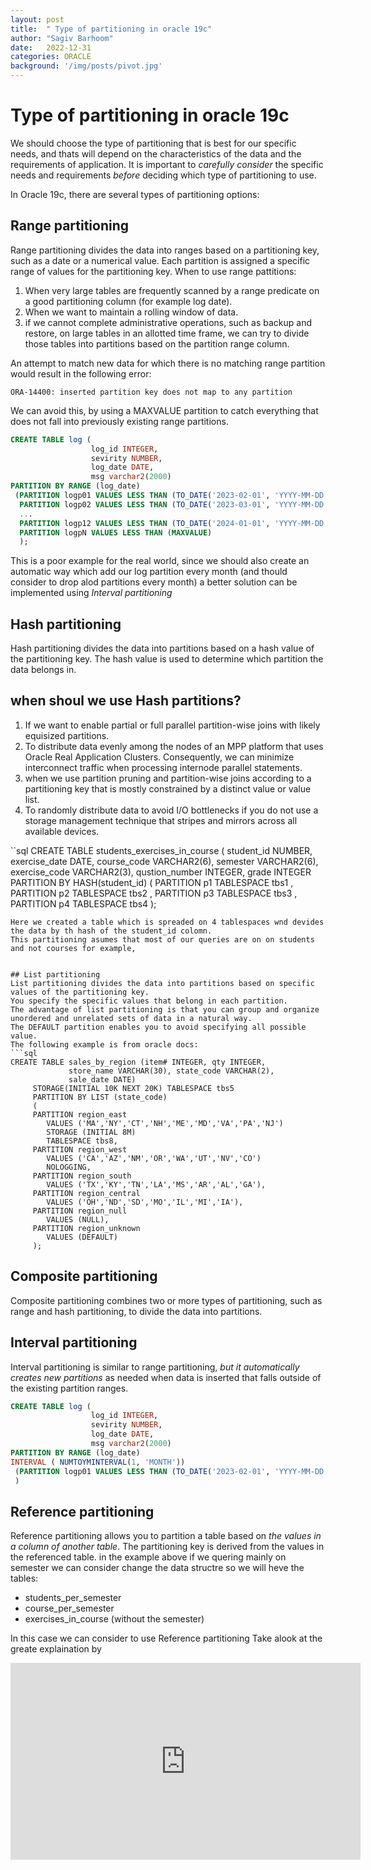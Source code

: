 ```yaml
---
layout: post
title:  " Type of partitioning in oracle 19c"
author: "Sagiv Barhoom"
date:   2022-12-31
categories: ORACLE 
background: '/img/posts/pivot.jpg'
---
```


# Type of partitioning in oracle 19c
We should choose the type of partitioning that is best for our specific needs, and thats will depend on the characteristics of the data and the requirements of application. 
It is important to *carefully consider* the specific needs and requirements *before* deciding which type of partitioning to use.

In Oracle 19c, there are several types of partitioning options:

## Range partitioning
Range partitioning divides the data into ranges based on a partitioning key, such as a date or a numerical value. 
Each partition is assigned a specific range of values for the partitioning key.
When to use range pattitions:
1. When very large tables are frequently scanned by a range predicate on a good partitioning column (for example log date).
2. When we want to maintain a rolling window of data.
3. if we cannot complete administrative operations, such as backup and restore, on large tables in an allotted time frame, 
   we can try to divide those tables into partitions based on the partition range column.

An attempt to match new data for which there is no matching range partition would result in the following error:
```
ORA-14400: inserted partition key does not map to any partition 
```
We can avoid this, by using a MAXVALUE partition to catch everything that does not fall into previously existing range partitions.
```sql
CREATE TABLE log (
                  log_id INTEGER,
                  sevirity NUMBER, 
                  log_date DATE,
                  msg varchar2(2000)
PARTITION BY RANGE (log_date)
 (PARTITION logp01 VALUES LESS THAN (TO_DATE('2023-02-01', 'YYYY-MM-DD')),
  PARTITION logp02 VALUES LESS THAN (TO_DATE('2023-03-01', 'YYYY-MM-DD')),
  ...
  PARTITION logp12 VALUES LESS THAN (TO_DATE('2024-01-01', 'YYYY-MM-DD')),
  PARTITION logpN VALUES LESS THAN (MAXVALUE) 
  );
```
This is a poor example for the real world, since we should also create an automatic way which add our log partition every month 
(and thould consider to drop alod partitions every month)
a better solution can be implemented using *Interval partitioning*

## Hash partitioning
Hash partitioning divides the data into partitions based on a hash value of the partitioning key. 
The hash value is used to determine which partition the data belongs in.
## when shoul we use Hash partitions?
1. If we want to enable partial or full parallel partition-wise joins with likely equisized partitions.
2. To distribute data evenly among the nodes of an MPP platform that uses Oracle Real Application Clusters. 
   Consequently, we can minimize interconnect traffic when processing internode parallel statements.
3. when we use partition pruning and partition-wise joins according to a partitioning key that is mostly constrained by a distinct value or value list.
4. To randomly distribute data to avoid I/O bottlenecks if you do not use a storage management technique that stripes and mirrors across all available devices.

``sql 
CREATE TABLE students_exercises_in_course
  ( student_id      NUMBER,
    exercise_date   DATE, 
    course_code     VARCHAR2(6),
    semester        VARCHAR2(6),
    exercise_code   VARCHAR2(3),
    qustion_number  INTEGER,
    grade           INTEGER   
PARTITION BY HASH(student_id)
( PARTITION p1 TABLESPACE tbs1
, PARTITION p2 TABLESPACE tbs2
, PARTITION p3 TABLESPACE tbs3
, PARTITION p4 TABLESPACE tbs4
);
```
Here we created a table which is spreaded on 4 tablespaces wnd devides the data by th hash of the student_id colomn.
This partitioning asumes that most of our queries are on on students and not courses for example,


## List partitioning
List partitioning divides the data into partitions based on specific values of the partitioning key. 
You specify the specific values that belong in each partition.
The advantage of list partitioning is that you can group and organize unordered and unrelated sets of data in a natural way. 
The DEFAULT partition enables you to avoid specifying all possible value.
The following example is from oracle docs:
```sql
CREATE TABLE sales_by_region (item# INTEGER, qty INTEGER, 
             store_name VARCHAR(30), state_code VARCHAR(2),
             sale_date DATE)
     STORAGE(INITIAL 10K NEXT 20K) TABLESPACE tbs5 
     PARTITION BY LIST (state_code) 
     (
     PARTITION region_east
        VALUES ('MA','NY','CT','NH','ME','MD','VA','PA','NJ')
        STORAGE (INITIAL 8M) 
        TABLESPACE tbs8,
     PARTITION region_west
        VALUES ('CA','AZ','NM','OR','WA','UT','NV','CO')
        NOLOGGING,
     PARTITION region_south
        VALUES ('TX','KY','TN','LA','MS','AR','AL','GA'),
     PARTITION region_central 
        VALUES ('OH','ND','SD','MO','IL','MI','IA'),
     PARTITION region_null
        VALUES (NULL),
     PARTITION region_unknown
        VALUES (DEFAULT)
     );
  ```

## Composite partitioning
Composite partitioning combines two or more types of partitioning, such as range and hash partitioning, to divide the data into partitions.

## Interval partitioning
Interval partitioning is similar to range partitioning, *but it automatically creates new partitions* as needed when data is inserted that falls outside of the existing partition ranges.

```sql
CREATE TABLE log (
                  log_id INTEGER,
                  sevirity NUMBER, 
                  log_date DATE,
                  msg varchar2(2000)
PARTITION BY RANGE (log_date)
INTERVAL ( NUMTOYMINTERVAL(1, 'MONTH'))
 (PARTITION logp01 VALUES LESS THAN (TO_DATE('2023-02-01', 'YYYY-MM-DD')),
 )
```

## Reference partitioning
Reference partitioning allows you to partition a table based on *the values in a column of another table*.
The partitioning key is derived from the values in the referenced table.
in the example  above if we quering mainly on semester we can consider change the data structre so we will heve the tables:
 - students_per_semester
 - course_per_semester
 - exercises_in_course (without the semester)
 
In this case we can consider to use Reference partitioning
Take alook at the greate explaination by 
<iframe width="560" height="315" src="https://www.youtube.com/embed/NkUQfacSL38" title="YouTube video player" frameborder="0" allow="accelerometer; autoplay; clipboard-write; encrypted-media; gyroscope; picture-in-picture" allowfullscreen></iframe>
